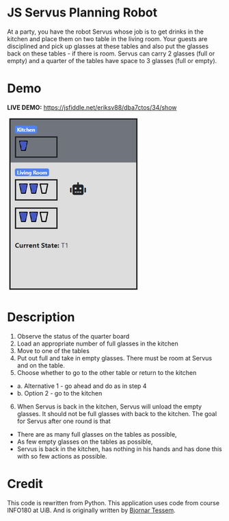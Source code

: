 

# JS Servus Planning Robot
At a party, you have the robot Servus whose job is to get drinks in the kitchen and place them on two
table in the living room. Your guests are disciplined and pick up glasses at these tables and also put the glasses back on
these tables - if there is room. Servus can carry 2 glasses (full or empty) and a quarter of the tables have space
to 3 glasses (full or empty).

# Demo
**LIVE DEMO:** https://jsfiddle.net/eriksv88/dba7ctos/34/show

![JS-Servus-Planning-Robot](Screenshots/serv.jpg)

# Description
1. Observe the status of the quarter board
2. Load an appropriate number of full glasses in the kitchen
3. Move to one of the tables
4. Put out full and take in empty glasses. There must be room at Servus and on the table.
5. Choose whether to go to the other table or return to the kitchen
- a. Alternative 1 - go ahead and do as in step 4
- b. Option 2 - go to the kitchen
6. When Servus is back in the kitchen, Servus will unload the empty glasses. It should not be
full glasses with back to the kitchen.
The goal for Servus after one round is that
- There are as many full glasses on the tables as possible,
- As few empty glasses on the tables as possible,
- Servus is back in the kitchen, has nothing in his hands and has done this with so few
actions as possible.

# Credit
This code is rewritten from Python.
This application uses code from course INFO180 at UiB. And is originally written by [Bjornar Tessem](https://www.uib.no/personer/Bj%C3%B8rnar.Tessem). 

